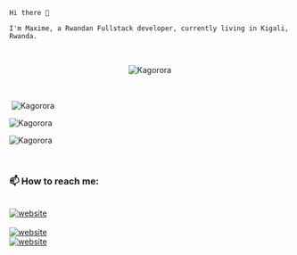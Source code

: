    Hi there 👋

    I'm Maxime, a Rwandan Fullstack developer, currently living in Kigali, Rwanda.

<br>


<p align="center"> <img src="https://komarev.com/ghpvc/?username=Kagorora&label=Profile%20views&color=0e75b6&style=flat" alt="Kagorora" /> </p>
<br>


<p>&nbsp;<img align="center" src="https://github-readme-stats.vercel.app/api?username=Kagorora&show_icons=true&locale=en&cache_seconds=86400&theme=dark" alt="Kagorora" /></p>



<p><img align="center" src="https://github-readme-streak-stats.herokuapp.com/?user=Kagorora&cache_seconds=86400&theme=dark" alt="Kagorora" /></p>

<p><img align="center" src="https://github-readme-stats.vercel.app/api/top-langs/?username=Kagorora&layout=compact&cache_seconds=86400&theme=dark" alt="Kagorora" /></p>

<br>

### 📫 How to reach me:

<br>
<a href="mailto:kagororamaxime@gmail.com?subject=subject&cc=cc@example.com">  <img src="https://img.shields.io/badge/-Gmail-0098D6?style=flat-square&logo=gmail&logoColor=red" alt="website"/></a>
<br>
<br>
<a href="https://www.linkedin.com/in/kagorora/">  <img src="https://img.shields.io/badge/-LinkedIn-0098D6?style=flat-square&logo=linkedin&logoColor=white" alt="website"/></a>
<br>
<a href="https://www.twitter.com/kagororamaxime"><img src="https://img.shields.io/badge/-Twitter-007ACC?style=flat-square&logo=twitter&logoColor=white" alt="website"/></a> 
<br>


